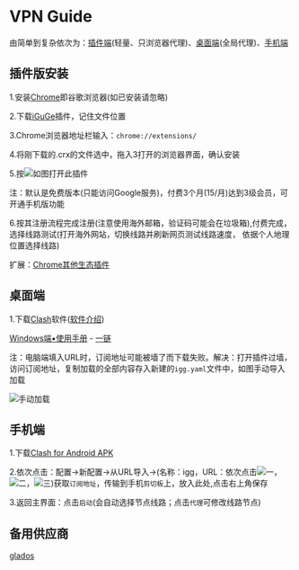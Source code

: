 <script src="../../js/JQuery/jquery.min.js" type="text/javascript"></script>
<script type="text/javascript" charset="utf-8">
  // Creating custom :external selector
  $.expr[':'].external = function(obj){
      return !obj.href.match(/^mailto\:/)
              && (obj.hostname != location.hostname);
  };    
  
  $(function(){
    // Add 'external' CSS class to all external links
    $('a:external').addClass('external');

    // turn target into target=_blank for elements w external class
    $(".external").attr('target','_blank');

  })
</script>

# VPN Guide

由简单到复杂依次为：[插件端](#插件版安装)(轻量、只浏览器代理)、[桌面端](#桌面端)(全局代理)、[手机端](#手机端)

## 插件版安装

1.安装[Chrome](https://wwe.lanzoui.com/iVrShp58wbg)即谷歌浏览器(如已安装请忽略)

2.下载[iGuGe](https://wwe.lanzoui.com/i8IVCwd7tja)插件，记住文件位置

3.Chrome浏览器地址栏输入：`chrome://extensions/`

4.将刚下载的.crx的文件选中，拖入3打开的浏览器界面，确认安装

5.按![如图](https://cdn.jsdelivr.net/gh/AmbroseRen/Picture@master/img/default/01.jpg)打开此插件

注：默认是免费版本(只能访问Google服务)，付费3个月(15/月)达到3级会员，可开通手机版功能

6.按其注册流程完成注册(注意使用海外邮箱，验证码可能会在垃圾箱),付费完成，选择线路测试(打开海外网站，切换线路并刷新网页测试线路速度，
依据个人地理位置选择线路)

扩展：[Chrome其他生态插件](https://ambroseren.github.io/test/Doc/Tools/Chrome.html)

## 桌面端

1.下载[Clash](https://github.com/Fndroid/clash_for_windows_pkg/releases/download/0.18.4/Clash.for.Windows.Setup.0.18.4.exe)软件([软件介绍](https://docs.cfw.lbyczf.com/contents/quickstart.html))

[Windows端▪使用手册](https://igghelper.com/helper/?p=413) - [一链](https://docs.cfw.lbyczf.com/contents/ui/profiles/rules.html)

注：电脑端填入URL时，订阅地址可能被墙了而下载失败。解决：打开插件过墙，访问订阅地址，复制加载的全部内容存入新建的`igg.yaml`文件中，如图手动导入加载

![手动加载](https://cdn.jsdelivr.net/gh/AmbroseRen/Picture@master/img/default/05.jpg)

## 手机端

1.下载[Clash for Android APK](https://github.com/Kr328/ClashForAndroid/releases/download/v2.4.14/cfa-2.4.14-foss-arm64-v8a-release.apk)

2.依次点击：配置→新配置→从URL导入→(名称：igg，URL：依次点击![一](https://cdn.jsdelivr.net/gh/AmbroseRen/Picture@master/img/default/02.jpg)，![二](https://cdn.jsdelivr.net/gh/AmbroseRen/Picture@master/img/default/03.jpg)，![三](https://cdn.jsdelivr.net/gh/AmbroseRen/Picture@master/img/default/04.jpg))获取`订阅地址`，传输到手机`剪切板`上，放入此处,点击右上角保存

3.返回主界面：点击`启动`(会自动选择节点线路；点击`代理`可修改线路节点)

## 备用供应商

[glados](https://glados.rocks/)



